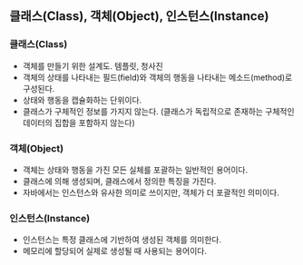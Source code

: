 ## 클래스(Class), 객체(Object), 인스턴스(Instance)

### 클래스(Class)

- 객체를 만들기 위한 설계도. 템플릿, 청사진
- 객체의 상태를 나타내는 필드(field)와 객체의 행동을 나타내는 메소드(method)로 구성된다.
- 상태와 행동을 캡슐화하는 단위이다.
- 클래스가 구체적인 정보를 가지지 않는다. (클래스가 독립적으로 존재하는 구체적인 데이터의 집합을 포함하지 않는다)

### 객체(Object)

- 객체는 상태와 행동을 가진 모든 실체를 포괄하는 일반적인 용어이다.
- 클래스에 의해 생성되며, 클래스에서 정의한 특징을 가진다.
- 자바에서는 인스턴스와 유사한 의미로 쓰이지만, 객체가 더 포괄적인 의미이다.

### 인스턴스(Instance)

- 인스턴스는 특정 클래스에 기반하여 생성된 객체를 의미한다.
- 메모리에 할당되어 실제로 생성될 때 사용되는 용어이다.
